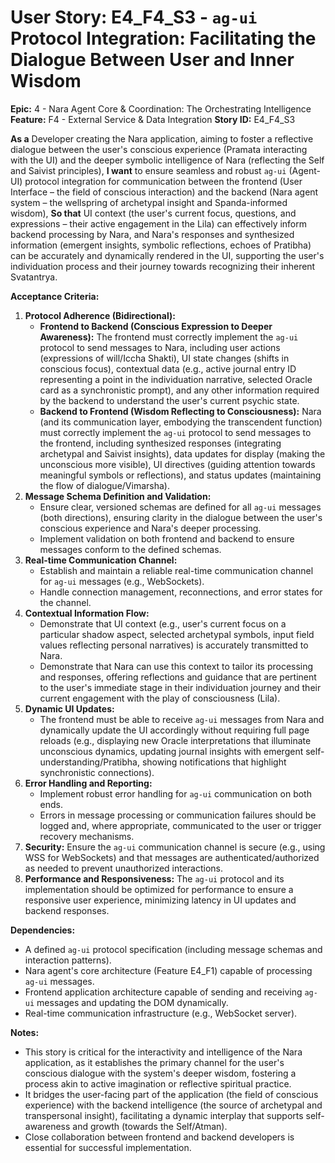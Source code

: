 # User Story: E4_F4_S3 - `ag-ui` Protocol Integration: Facilitating the Dialogue Between User and Inner Wisdom

**Epic:** 4 - Nara Agent Core & Coordination: The Orchestrating Intelligence
**Feature:** F4 - External Service & Data Integration
**Story ID:** E4_F4_S3

**As a** Developer creating the Nara application, aiming to foster a reflective dialogue between the user's conscious experience (Pramata interacting with the UI) and the deeper symbolic intelligence of Nara (reflecting the Self and Saivist principles),
**I want** to ensure seamless and robust `ag-ui` (Agent-UI) protocol integration for communication between the frontend (User Interface – the field of conscious interaction) and the backend (Nara agent system – the wellspring of archetypal insight and Spanda-informed wisdom),
**So that** UI context (the user's current focus, questions, and expressions – their active engagement in the Lila) can effectively inform backend processing by Nara, and Nara's responses and synthesized information (emergent insights, symbolic reflections, echoes of Pratibha) can be accurately and dynamically rendered in the UI, supporting the user's individuation process and their journey towards recognizing their inherent Svatantrya.

**Acceptance Criteria:**

1.  **Protocol Adherence (Bidirectional):**
    *   **Frontend to Backend (Conscious Expression to Deeper Awareness):** The frontend must correctly implement the `ag-ui` protocol to send messages to Nara, including user actions (expressions of will/Iccha Shakti), UI state changes (shifts in conscious focus), contextual data (e.g., active journal entry ID representing a point in the individuation narrative, selected Oracle card as a synchronistic prompt), and any other information required by the backend to understand the user's current psychic state.
    *   **Backend to Frontend (Wisdom Reflecting to Consciousness):** Nara (and its communication layer, embodying the transcendent function) must correctly implement the `ag-ui` protocol to send messages to the frontend, including synthesized responses (integrating archetypal and Saivist insights), data updates for display (making the unconscious more visible), UI directives (guiding attention towards meaningful symbols or reflections), and status updates (maintaining the flow of dialogue/Vimarsha).
2.  **Message Schema Definition and Validation:**
    *   Ensure clear, versioned schemas are defined for all `ag-ui` messages (both directions), ensuring clarity in the dialogue between the user's conscious experience and Nara's deeper processing.
    *   Implement validation on both frontend and backend to ensure messages conform to the defined schemas.
3.  **Real-time Communication Channel:**
    *   Establish and maintain a reliable real-time communication channel for `ag-ui` messages (e.g., WebSockets).
    *   Handle connection management, reconnections, and error states for the channel.
4.  **Contextual Information Flow:**
    *   Demonstrate that UI context (e.g., user's current focus on a particular shadow aspect, selected archetypal symbols, input field values reflecting personal narratives) is accurately transmitted to Nara.
    *   Demonstrate that Nara can use this context to tailor its processing and responses, offering reflections and guidance that are pertinent to the user's immediate stage in their individuation journey and their current engagement with the play of consciousness (Lila).
5.  **Dynamic UI Updates:**
    *   The frontend must be able to receive `ag-ui` messages from Nara and dynamically update the UI accordingly without requiring full page reloads (e.g., displaying new Oracle interpretations that illuminate unconscious dynamics, updating journal insights with emergent self-understanding/Pratibha, showing notifications that highlight synchronistic connections).
6.  **Error Handling and Reporting:**
    *   Implement robust error handling for `ag-ui` communication on both ends.
    *   Errors in message processing or communication failures should be logged and, where appropriate, communicated to the user or trigger recovery mechanisms.
7.  **Security:** Ensure the `ag-ui` communication channel is secure (e.g., using WSS for WebSockets) and that messages are authenticated/authorized as needed to prevent unauthorized interactions.
8.  **Performance and Responsiveness:** The `ag-ui` protocol and its implementation should be optimized for performance to ensure a responsive user experience, minimizing latency in UI updates and backend responses.

**Dependencies:**

*   A defined `ag-ui` protocol specification (including message schemas and interaction patterns).
*   Nara agent's core architecture (Feature E4_F1) capable of processing `ag-ui` messages.
*   Frontend application architecture capable of sending and receiving `ag-ui` messages and updating the DOM dynamically.
*   Real-time communication infrastructure (e.g., WebSocket server).

**Notes:**

*   This story is critical for the interactivity and intelligence of the Nara application, as it establishes the primary channel for the user's conscious dialogue with the system's deeper wisdom, fostering a process akin to active imagination or reflective spiritual practice.
*   It bridges the user-facing part of the application (the field of conscious experience) with the backend intelligence (the source of archetypal and transpersonal insight), facilitating a dynamic interplay that supports self-awareness and growth (towards the Self/Atman).
*   Close collaboration between frontend and backend developers is essential for successful implementation.